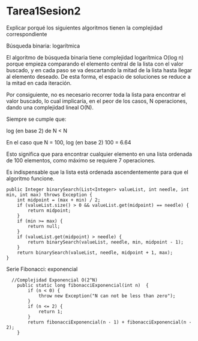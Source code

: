 # Tarea1Sesion2

Explicar porqué los siguientes algoritmos tienen la complejidad correspondiente

Búsqueda binaria: logarítmica

El algoritmo de búsqueda binaria tiene complejidad logarítmica O(log n) porque empieza comparando el elemento central de la lista con el valor buscado, y en cada paso se va descartando la mitad de la lista hasta llegar al elemento deseado.
De esta forma, el espacio de soluciones se reduce a la mitad en cada iteración.

Por consiguiente, no es necesario recorrer toda la lista para encontrar el valor buscado, lo cual implicaría, en el peor de los casos, N operaciones, dando una complejidad lineal O(N).

Siempre se cumple que:

log (en base 2) de N < N

En el caso que N = 100, log (en base 2) 100 = 6.64

Esto significa que para encontrar cualquier elemento en una lista ordenada de 100 elementos, como máximo se requiere 7 operaciones.

Es indispensable que la lista está ordenada ascendentemente para que el algoritmo funcione.


	public Integer binarySearch(List<Integer> valueList, int needle, int min, int max) throws Exception {
        int midpoint = (max + min) / 2;
        if (valueList.size() > 0 && valueList.get(midpoint) == needle) {
            return midpoint;
        }
        if (min >= max) {
            return null;
        }
        if (valueList.get(midpoint) > needle) {
            return binarySearch(valueList, needle, min, midpoint - 1);
        }
        return binarySearch(valueList, needle, midpoint + 1, max);
    }
    
    


Serie Fibonacci: exponencial

      //Complejidad Exponencial O(2^N)
	    public static long fibonacciExponencial(int n)  {
            if (n < 0) {
                throw new Exception("N can not be less than zero");
            }
            if (n <= 2) {
                return 1;
            }
            return fibonacciExponencial(n - 1) + fibonacciExponencial(n - 2);
	    }
